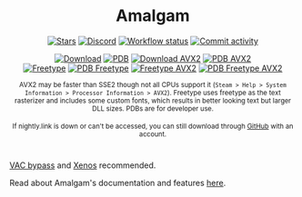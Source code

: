 <div align="center">

  # Amalgam

  [![Stars](https://img.shields.io/github/stars/kaizer1308/Amalgam?style=for-the-badge&color=white&logo=github)](/../../stargazers)
  [![Discord](https://img.shields.io/discord/1227898008373297223?style=for-the-badge&color=blue&labelColor=grey&label=Discord&logo=discord)](https://discord.gg/RbP9DfkUhe)
  [![Workflow status](https://img.shields.io/github/actions/workflow/status/kaizer1308/Amalgam/msbuild.yml?branch=master&style=for-the-badge)](/../../actions)
  [![Commit activity](https://img.shields.io/github/commit-activity/m/kaizer1308/Amalgam?style=for-the-badge)](/../../commits/)
  
  [![Download](.github/assets/download.png)](https://nightly.link/kaizer1308/Amalgam/workflows/msbuild/master/Amalgamx64Release.zip)
  [![PDB](.github/assets/pdb2.png)](https://nightly.link/kaizer1308/Amalgam/workflows/msbuild/master/Amalgamx64ReleasePDB.zip)
  [![Download AVX2](.github/assets/download_avx2.png)](https://nightly.link/kaizer1308/Amalgam/workflows/msbuild/master/Amalgamx64ReleaseAVX2.zip)
  [![PDB AVX2](.github/assets/pdb2.png)](https://nightly.link/kaizer1308/Amalgam/workflows/msbuild/master/Amalgamx64ReleaseAVX2PDB.zip)
  <br>
  [![Freetype](.github/assets/freetype.png)](https://nightly.link/kaizer1308/Amalgam/workflows/msbuild/master/Amalgamx64ReleaseFreetype.zip)
  [![PDB Freetype](.github/assets/pdb2.png)](https://nightly.link/kaizer1308/Amalgam/workflows/msbuild/master/Amalgamx64ReleaseFreetypePDB.zip)
  [![Freetype AVX2](.github/assets/freetype_avx2.png)](https://nightly.link/kaizer1308/Amalgam/workflows/msbuild/master/Amalgamx64ReleaseFreetypeAVX2.zip)
  [![PDB Freetype AVX2](.github/assets/pdb2.png)](https://nightly.link/kaizer1308/Amalgam/workflows/msbuild/master/Amalgamx64ReleaseFreetypeAVX2PDB.zip)

  <sub>AVX2 may be faster than SSE2 though not all CPUs support it (`Steam > Help > System Information > Processor Information > AVX2`). Freetype uses freetype as the text rasterizer and includes some custom fonts, which results in better looking text but larger DLL sizes. PDBs are for developer use. </sub>
  <br><br>
  <sub>If nightly.link is down or can't be accessed, you can still download through [GitHub](https://github.com/kaizer1308/Amalgam/actions) with an account. </sub>

</div>

#

[VAC bypass](https://github.com/danielkrupinski/VAC-Bypass-Loader) and [Xenos](https://github.com/DarthTon/Xenos/releases) recommended. 

Read about Amalgam's documentation and features [here](../../wiki). 
